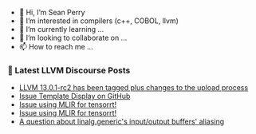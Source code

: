 - 👋 Hi, I’m Sean Perry
- 👀 I’m interested in compilers (c++, COBOL, llvm)
- 🌱 I’m currently learning ...
- 💞️ I’m looking to collaborate on ...
- 📫 How to reach me ...

<!---
s66perry/s66perry is a ✨ special ✨ repository because its `README.md` (this file) appears on your GitHub profile.
You can click the Preview link to take a look at your changes.
--->
### 📕 Latest LLVM Discourse Posts

<!-- DISCOURSE-LLVM:START -->
- [LLVM 13.0.1-rc2 has been tagged plus changes to the upload process](https://llvm.discourse.group/t/llvm-13-0-1-rc2-has-been-tagged-plus-changes-to-the-upload-process/5551/7)
- [Issue Template Display on GitHub](https://llvm.discourse.group/t/issue-template-display-on-github/5579/4)
- [Issue using MLIR for tensorrt!](https://llvm.discourse.group/t/issue-using-mlir-for-tensorrt/5331/4)
- [Issue using MLIR for tensorrt!](https://llvm.discourse.group/t/issue-using-mlir-for-tensorrt/5331/3)
- [A question about linalg.generic&#39;s input/output buffers&#39; aliasing](https://llvm.discourse.group/t/a-question-about-linalg-generics-input-output-buffers-aliasing/5655/2)
<!-- DISCOURSE-LLVM:END -->
